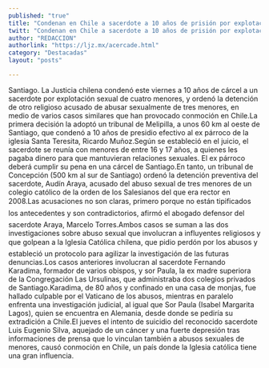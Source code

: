```yaml
---
published: "true"
title: "Condenan en Chile a sacerdote a 10 años de prisión por explotación sexual"
twitt: "Condenan en Chile a sacerdote a 10 años de prisión por explotación sexual"
author: "REDACCION"
authorlink: "https://ljz.mx/acercade.html"
category: "Destacadas"
layout: "posts"

---
```



  Santiago. La Justicia chilena condenó este viernes a 10 años de cárcel a un sacerdote por explotación sexual de cuatro menores, y ordenó la detención de otro religioso acusado de abusar sexualmente de tres menores, en medio de varios casos similares que han provocado conmoción en Chile.La primera decisión la adoptó un tribunal de Melipilla, a unos 60 km al oeste de Santiago, que condenó a 10 años de presidio efectivo al ex párroco de la iglesia Santa Teresita, Ricardo Muñoz.Según se estableció en el juicio, el sacerdote se reunía con menores de entre 16 y 17 años, a quienes les pagaba dinero para que mantuvieran relaciones sexuales. El ex párroco deberá cumplir su pena en una cárcel de Santiago.En tanto, un tribunal de Concepción (500 km al sur de Santiago) ordenó la detención preventiva del sacerdote, Audín Araya, acusado del abuso sexual de tres menores de un colegio católico de la orden de los Salesianos del que era rector en 2008.Las acusaciones no son claras, primero porque no están tipificados los antecedentes y son contradictorios, afirmó el abogado defensor del sacerdote Araya, Marcelo Torres.Ambos casos se suman a las dos investigaciones sobre abuso sexual que involucran a influyentes religiosos y que golpean a la Iglesia Católica chilena, que pidio perdón por los abusos y estableció un protocolo para agilizar la investigación de las futuras denuncias.Los casos anteriores involucran al sacerdote Fernando Karadima, formador de varios obispos, y sor Paula, la ex madre superiora de la Congregación Las Ursulinas, que administraba dos colegios privados de Santiago.Karadima, de 80 años y confinado en una casa de monjas, fue hallado culpable por el Vaticano de los abusos, mientras en paralelo enfrenta una investigación judicial, al igual que Sor Paula (Isabel Margarita Lagos), quien se encuentra en Alemania, desde donde se pediría su extradición a Chile.El jueves el intento de suicidio del reconocido sacerdote Luis Eugenio Silva, aquejado de un cáncer y una fuerte depresión tras informaciones de prensa que lo vinculan también a abusos sexuales de menores, causó conmoción en Chile, un país donde la Iglesia católica tiene una gran influencia.

